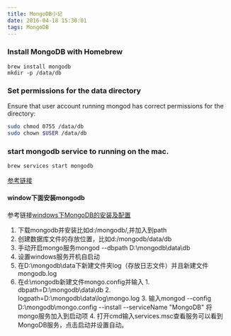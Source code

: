 ```yaml
---
title: MongoDB小记
date: 2016-04-18 15:30:01
tags: MongoDB
---
```

### Install MongoDB with Homebrew

~~~
brew install mongodb
mkdir -p /data/db
~~~

### Set permissions for the data directory

Ensure that user account running mongod has correct permissions for the directory:

```sh
sudo chmod 0755 /data/db
sudo chown $USER /data/db
```

### start mongodb service to running on the mac.

```sh
brew services start mongodb
```

[参考链接](http://stackoverflow.com/questions/5596521/what-is-the-correct-way-to-start-a-mongod-service-on-linux-os-x)

#### window下面安装mongodb
参考链接[windows下MongoDB的安装及配置](https://jingyan.baidu.com/article/d5c4b52bef7268da560dc5f8.html)
1. 下载mongodb并安装比如d:/mongodb/,并加入到path
2. 创建数据库文件的存放位置，比如d:/mongodb/data/db
3. 手动开启mongo服务mongod --dbpath D:\mongodb\data\db
4. 设置windows服务开机自启动
  1. 在D:\mongodb\data下新建文件夹log（存放日志文件）并且新建文件mongodb.log
  2. 在d:\mongodb新建文件mongo.config并输入
    1. dbpath=D:\mongodb\data\db
    2. logpath=D:\mongodb\data\log\mongo.log
    3. 输入mongod --config D:\mongodb\mongo.config --install --serviceName "MongoDB" 将mongo服务加入到启动项
    4. 打开cmd输入services.msc查看服务可以看到MongoDB服务，点击启动并设置自动。
